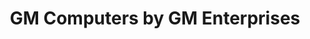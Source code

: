 ---
title: "GM Computers by GM Enterprises"
url: /rwlpnddy/gm-computers-by-gm-enterprises/
shop: computer
---